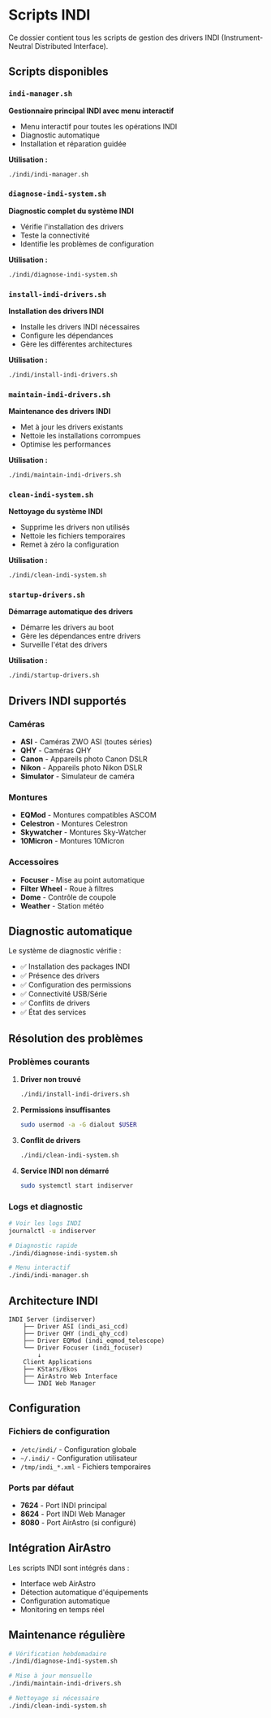 # Scripts INDI

Ce dossier contient tous les scripts de gestion des drivers INDI (Instrument-Neutral Distributed Interface).

## Scripts disponibles

### `indi-manager.sh`

**Gestionnaire principal INDI avec menu interactif**

- Menu interactif pour toutes les opérations INDI
- Diagnostic automatique
- Installation et réparation guidée

**Utilisation :**

```bash
./indi/indi-manager.sh
```

### `diagnose-indi-system.sh`

**Diagnostic complet du système INDI**

- Vérifie l'installation des drivers
- Teste la connectivité
- Identifie les problèmes de configuration

**Utilisation :**

```bash
./indi/diagnose-indi-system.sh
```

### `install-indi-drivers.sh`

**Installation des drivers INDI**

- Installe les drivers INDI nécessaires
- Configure les dépendances
- Gère les différentes architectures

**Utilisation :**

```bash
./indi/install-indi-drivers.sh
```

### `maintain-indi-drivers.sh`

**Maintenance des drivers INDI**

- Met à jour les drivers existants
- Nettoie les installations corrompues
- Optimise les performances

**Utilisation :**

```bash
./indi/maintain-indi-drivers.sh
```

### `clean-indi-system.sh`

**Nettoyage du système INDI**

- Supprime les drivers non utilisés
- Nettoie les fichiers temporaires
- Remet à zéro la configuration

**Utilisation :**

```bash
./indi/clean-indi-system.sh
```

### `startup-drivers.sh`

**Démarrage automatique des drivers**

- Démarre les drivers au boot
- Gère les dépendances entre drivers
- Surveille l'état des drivers

**Utilisation :**

```bash
./indi/startup-drivers.sh
```

## Drivers INDI supportés

### Caméras

- **ASI** - Caméras ZWO ASI (toutes séries)
- **QHY** - Caméras QHY
- **Canon** - Appareils photo Canon DSLR
- **Nikon** - Appareils photo Nikon DSLR
- **Simulator** - Simulateur de caméra

### Montures

- **EQMod** - Montures compatibles ASCOM
- **Celestron** - Montures Celestron
- **Skywatcher** - Montures Sky-Watcher
- **10Micron** - Montures 10Micron

### Accessoires

- **Focuser** - Mise au point automatique
- **Filter Wheel** - Roue à filtres
- **Dome** - Contrôle de coupole
- **Weather** - Station météo

## Diagnostic automatique

Le système de diagnostic vérifie :

- ✅ Installation des packages INDI
- ✅ Présence des drivers
- ✅ Configuration des permissions
- ✅ Connectivité USB/Série
- ✅ Conflits de drivers
- ✅ État des services

## Résolution des problèmes

### Problèmes courants

1. **Driver non trouvé**

   ```bash
   ./indi/install-indi-drivers.sh
   ```

2. **Permissions insuffisantes**

   ```bash
   sudo usermod -a -G dialout $USER
   ```

3. **Conflit de drivers**

   ```bash
   ./indi/clean-indi-system.sh
   ```

4. **Service INDI non démarré**
   ```bash
   sudo systemctl start indiserver
   ```

### Logs et diagnostic

```bash
# Voir les logs INDI
journalctl -u indiserver

# Diagnostic rapide
./indi/diagnose-indi-system.sh

# Menu interactif
./indi/indi-manager.sh
```

## Architecture INDI

```
INDI Server (indiserver)
    ├── Driver ASI (indi_asi_ccd)
    ├── Driver QHY (indi_qhy_ccd)
    ├── Driver EQMod (indi_eqmod_telescope)
    └── Driver Focuser (indi_focuser)
        ↓
    Client Applications
    ├── KStars/Ekos
    ├── AirAstro Web Interface
    └── INDI Web Manager
```

## Configuration

### Fichiers de configuration

- `/etc/indi/` - Configuration globale
- `~/.indi/` - Configuration utilisateur
- `/tmp/indi_*.xml` - Fichiers temporaires

### Ports par défaut

- **7624** - Port INDI principal
- **8624** - Port INDI Web Manager
- **8080** - Port AirAstro (si configuré)

## Intégration AirAstro

Les scripts INDI sont intégrés dans :

- Interface web AirAstro
- Détection automatique d'équipements
- Configuration automatique
- Monitoring en temps réel

## Maintenance régulière

```bash
# Vérification hebdomadaire
./indi/diagnose-indi-system.sh

# Mise à jour mensuelle
./indi/maintain-indi-drivers.sh

# Nettoyage si nécessaire
./indi/clean-indi-system.sh
```
